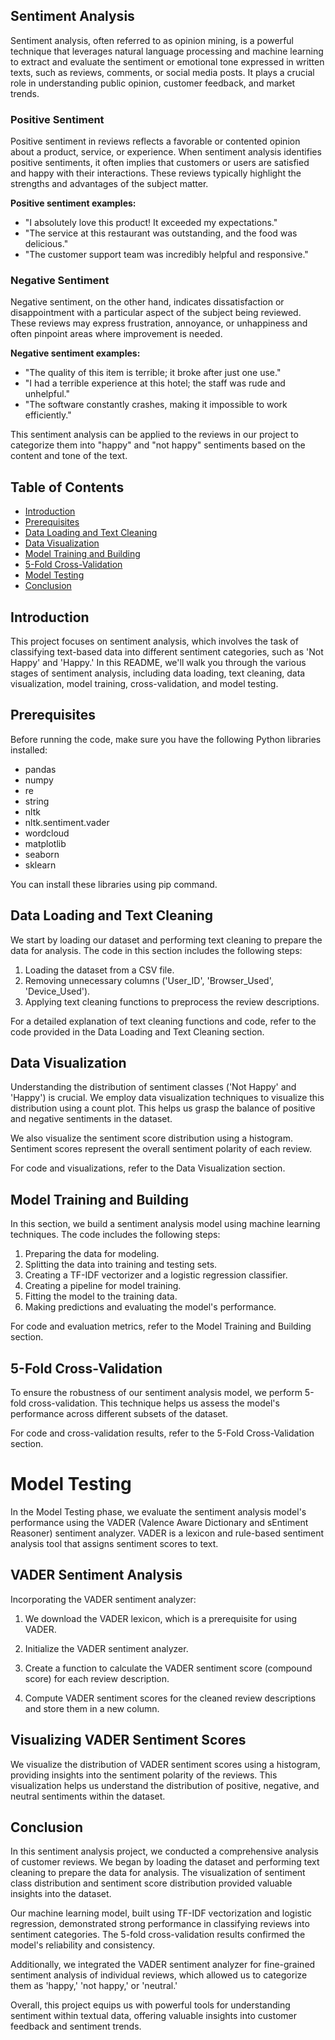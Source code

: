 ## Sentiment Analysis

Sentiment analysis, often referred to as opinion mining, is a powerful technique that leverages natural language processing and machine learning to extract and evaluate the sentiment or emotional tone expressed in written texts, such as reviews, comments, or social media posts. It plays a crucial role in understanding public opinion, customer feedback, and market trends.

### Positive Sentiment
Positive sentiment in reviews reflects a favorable or contented opinion about a product, service, or experience. When sentiment analysis identifies positive sentiments, it often implies that customers or users are satisfied and happy with their interactions. These reviews typically highlight the strengths and advantages of the subject matter.

**Positive sentiment examples:**

- "I absolutely love this product! It exceeded my expectations."
- "The service at this restaurant was outstanding, and the food was delicious."
- "The customer support team was incredibly helpful and responsive."

### Negative Sentiment
Negative sentiment, on the other hand, indicates dissatisfaction or disappointment with a particular aspect of the subject being reviewed. These reviews may express frustration, annoyance, or unhappiness and often pinpoint areas where improvement is needed.

**Negative sentiment examples:**

- "The quality of this item is terrible; it broke after just one use."
- "I had a terrible experience at this hotel; the staff was rude and unhelpful."
- "The software constantly crashes, making it impossible to work efficiently."

This sentiment analysis can be applied to the reviews in our project to categorize them into "happy" and "not happy" sentiments based on the content and tone of the text.


## Table of Contents

- [Introduction](#introduction)
- [Prerequisites](#prerequisites)
- [Data Loading and Text Cleaning](#data-loading-and-text-cleaning)
- [Data Visualization](#data-visualization)
- [Model Training and Building](#model-training-and-building)
- [5-Fold Cross-Validation](#5-fold-cross-validation)
- [Model Testing](#model-testing)
- [Conclusion](#Conclusion)


## Introduction

This project focuses on sentiment analysis, which involves the task of classifying text-based data into different sentiment categories, such as 'Not Happy' and 'Happy.' In this README, we'll walk you through the various stages of sentiment analysis, including data loading, text cleaning, data visualization, model training, cross-validation, and model testing.

## Prerequisites

Before running the code, make sure you have the following Python libraries installed:

- pandas
- numpy
- re
- string
- nltk
- nltk.sentiment.vader
- wordcloud
- matplotlib
- seaborn
- sklearn

You can install these libraries using pip command.



## Data Loading and Text Cleaning

We start by loading our dataset and performing text cleaning to prepare the data for analysis. The code in this section includes the following steps:

1. Loading the dataset from a CSV file.
2. Removing unnecessary columns ('User_ID', 'Browser_Used', 'Device_Used').
3. Applying text cleaning functions to preprocess the review descriptions.

For a detailed explanation of text cleaning functions and code, refer to the code provided in the Data Loading and Text Cleaning section.

## Data Visualization

Understanding the distribution of sentiment classes ('Not Happy' and 'Happy') is crucial. We employ data visualization techniques to visualize this distribution using a count plot. This helps us grasp the balance of positive and negative sentiments in the dataset.

We also visualize the sentiment score distribution using a histogram. Sentiment scores represent the overall sentiment polarity of each review.

For code and visualizations, refer to the Data Visualization section.

## Model Training and Building

In this section, we build a sentiment analysis model using machine learning techniques. The code includes the following steps:

1. Preparing the data for modeling.
2. Splitting the data into training and testing sets.
3. Creating a TF-IDF vectorizer and a logistic regression classifier.
4. Creating a pipeline for model training.
5. Fitting the model to the training data.
6. Making predictions and evaluating the model's performance.

For code and evaluation metrics, refer to the Model Training and Building section.

## 5-Fold Cross-Validation

To ensure the robustness of our sentiment analysis model, we perform 5-fold cross-validation. This technique helps us assess the model's performance across different subsets of the dataset.

For code and cross-validation results, refer to the 5-Fold Cross-Validation section.

# Model Testing

In the Model Testing phase, we evaluate the sentiment analysis model's performance using the VADER (Valence Aware Dictionary and sEntiment Reasoner) sentiment analyzer. VADER is a lexicon and rule-based sentiment analysis tool that assigns sentiment scores to text.

## VADER Sentiment Analysis

Incorporating the VADER sentiment analyzer:

1. We download the VADER lexicon, which is a prerequisite for using VADER.

2. Initialize the VADER sentiment analyzer.

3. Create a function to calculate the VADER sentiment score (compound score) for each review description.

4. Compute VADER sentiment scores for the cleaned review descriptions and store them in a new column.

## Visualizing VADER Sentiment Scores

We visualize the distribution of VADER sentiment scores using a histogram, providing insights into the sentiment polarity of the reviews. This visualization helps us understand the distribution of positive, negative, and neutral sentiments within the dataset.

## Conclusion

In this sentiment analysis project, we conducted a comprehensive analysis of customer reviews. We began by loading the dataset and performing text cleaning to prepare the data for analysis. The visualization of sentiment class distribution and sentiment score distribution provided valuable insights into the dataset.

Our machine learning model, built using TF-IDF vectorization and logistic regression, demonstrated strong performance in classifying reviews into sentiment categories. The 5-fold cross-validation results confirmed the model's reliability and consistency.

Additionally, we integrated the VADER sentiment analyzer for fine-grained sentiment analysis of individual reviews, which allowed us to categorize them as 'happy,' 'not happy,' or 'neutral.'

Overall, this project equips us with powerful tools for understanding sentiment within textual data, offering valuable insights into customer feedback and sentiment trends.

